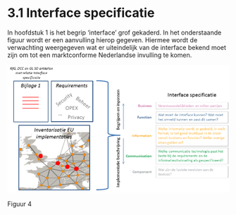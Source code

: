 # 3.1 Interface specificatie

In hoofdstuk 1 is het begrip ‘interface’ grof gekaderd. In het onderstaande figuur wordt er een aanvulling hierop gegeven. Hiermee wordt de verwachting weergegeven wat er uiteindelijk van de interface bekend moet zijn om tot een marktconforme Nederlandse invulling te komen.

![](../.gitbook/assets/180119LvG_Pics_InterfaceSpecification_git_2.png)

Figuur 4

